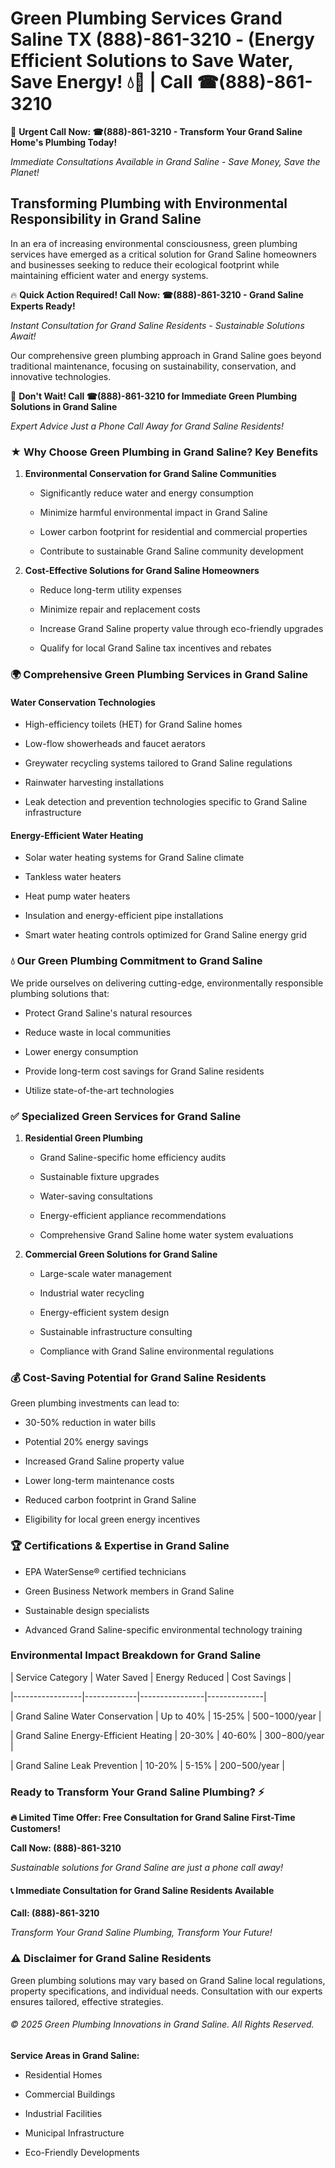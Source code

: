 # Green Plumbing Services Grand Saline TX (888)-861-3210 - (Energy Efficient Solutions to Save Water, Save Energy! 💧🌿 | Call ☎(888)-861-3210

🚨 **Urgent Call Now: ☎(888)-861-3210 - Transform Your Grand Saline Home's Plumbing Today!**
*Immediate Consultations Available in Grand Saline - Save Money, Save the Planet!*

## Transforming Plumbing with Environmental Responsibility in Grand Saline

In an era of increasing environmental consciousness, green plumbing services have emerged as a critical solution for Grand Saline homeowners and businesses seeking to reduce their ecological footprint while maintaining efficient water and energy systems. 

🔥 **Quick Action Required! Call Now: ☎(888)-861-3210 - Grand Saline Experts Ready!**
*Instant Consultation for Grand Saline Residents - Sustainable Solutions Await!*

Our comprehensive green plumbing approach in Grand Saline goes beyond traditional maintenance, focusing on sustainability, conservation, and innovative technologies.

🚨 **Don't Wait! Call ☎(888)-861-3210 for Immediate Green Plumbing Solutions in Grand Saline**
*Expert Advice Just a Phone Call Away for Grand Saline Residents!*

### ★ Why Choose Green Plumbing in Grand Saline? Key Benefits

1. **Environmental Conservation for Grand Saline Communities** 
   - Significantly reduce water and energy consumption
   - Minimize harmful environmental impact in Grand Saline
   - Lower carbon footprint for residential and commercial properties
   - Contribute to sustainable Grand Saline community development

2. **Cost-Effective Solutions for Grand Saline Homeowners** 
   - Reduce long-term utility expenses
   - Minimize repair and replacement costs
   - Increase Grand Saline property value through eco-friendly upgrades
   - Qualify for local Grand Saline tax incentives and rebates

### 🌍 Comprehensive Green Plumbing Services in Grand Saline

#### Water Conservation Technologies
- High-efficiency toilets (HET) for Grand Saline homes
- Low-flow showerheads and faucet aerators
- Greywater recycling systems tailored to Grand Saline regulations
- Rainwater harvesting installations
- Leak detection and prevention technologies specific to Grand Saline infrastructure

#### Energy-Efficient Water Heating
- Solar water heating systems for Grand Saline climate
- Tankless water heaters
- Heat pump water heaters
- Insulation and energy-efficient pipe installations
- Smart water heating controls optimized for Grand Saline energy grid

### 💧 Our Green Plumbing Commitment to Grand Saline

We pride ourselves on delivering cutting-edge, environmentally responsible plumbing solutions that:
- Protect Grand Saline's natural resources
- Reduce waste in local communities
- Lower energy consumption
- Provide long-term cost savings for Grand Saline residents
- Utilize state-of-the-art technologies

### ✅ Specialized Green Services for Grand Saline

1. **Residential Green Plumbing**
   - Grand Saline-specific home efficiency audits
   - Sustainable fixture upgrades
   - Water-saving consultations
   - Energy-efficient appliance recommendations
   - Comprehensive Grand Saline home water system evaluations

2. **Commercial Green Solutions for Grand Saline**
   - Large-scale water management
   - Industrial water recycling
   - Energy-efficient system design
   - Sustainable infrastructure consulting
   - Compliance with Grand Saline environmental regulations

### 💰 Cost-Saving Potential for Grand Saline Residents

Green plumbing investments can lead to:
- 30-50% reduction in water bills
- Potential 20% energy savings
- Increased Grand Saline property value
- Lower long-term maintenance costs
- Reduced carbon footprint in Grand Saline
- Eligibility for local green energy incentives

### 🏆 Certifications & Expertise in Grand Saline

- EPA WaterSense® certified technicians
- Green Business Network members in Grand Saline
- Sustainable design specialists
- Advanced Grand Saline-specific environmental technology training

### Environmental Impact Breakdown for Grand Saline

| Service Category | Water Saved | Energy Reduced | Cost Savings |
|-----------------|-------------|----------------|--------------|
| Grand Saline Water Conservation | Up to 40% | 15-25% | $500-$1000/year |
| Grand Saline Energy-Efficient Heating | 20-30% | 40-60% | $300-$800/year |
| Grand Saline Leak Prevention | 10-20% | 5-15% | $200-$500/year |

### Ready to Transform Your Grand Saline Plumbing? ⚡

**🔥 Limited Time Offer: Free Consultation for Grand Saline First-Time Customers!**

**Call Now: (888)-861-3210**
*Sustainable solutions for Grand Saline are just a phone call away!*

#### 📞 Immediate Consultation for Grand Saline Residents Available

**Call: (888)-861-3210**
*Transform Your Grand Saline Plumbing, Transform Your Future!*

### ⚠️ Disclaimer for Grand Saline Residents

Green plumbing solutions may vary based on Grand Saline local regulations, property specifications, and individual needs. Consultation with our experts ensures tailored, effective strategies.

###### © 2025 Green Plumbing Innovations in Grand Saline. All Rights Reserved.

**Service Areas in Grand Saline:** 
- Residential Homes
- Commercial Buildings
- Industrial Facilities
- Municipal Infrastructure
- Eco-Friendly Developments